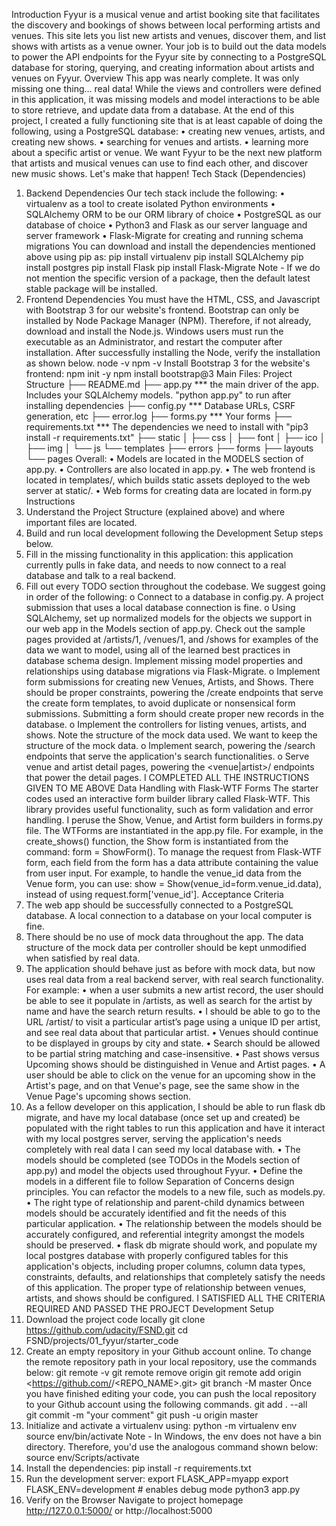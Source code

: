 Introduction
Fyyur is a musical venue and artist booking site that facilitates the discovery and bookings of shows between local performing artists and venues. This site lets you list new artists and venues, discover them, and list shows with artists as a venue owner.
Your job is to build out the data models to power the API endpoints for the Fyyur site by connecting to a PostgreSQL database for storing, querying, and creating information about artists and venues on Fyyur.
Overview
This app was nearly complete. It was only missing one thing… real data! While the views and controllers were defined in this application, it was missing models and model interactions to be able to store retrieve, and update data from a database. At the end of this project, I created a fully functioning site that is at least capable of doing the following, using a PostgreSQL database:
•	creating new venues, artists, and creating new shows.
•	searching for venues and artists.
•	learning more about a specific artist or venue.
We want Fyyur to be the next new platform that artists and musical venues can use to find each other, and discover new music shows. Let's make that happen!
Tech Stack (Dependencies)
1. Backend Dependencies
Our tech stack include the following:
•	virtualenv as a tool to create isolated Python environments
•	SQLAlchemy ORM to be our ORM library of choice
•	PostgreSQL as our database of choice
•	Python3 and Flask as our server language and server framework
•	Flask-Migrate for creating and running schema migrations You can download and install the dependencies mentioned above using pip as:
pip install virtualenv
pip install SQLAlchemy
pip install postgres
pip install Flask
pip install Flask-Migrate
Note - If we do not mention the specific version of a package, then the default latest stable package will be installed.
2. Frontend Dependencies
You must have the HTML, CSS, and Javascript with Bootstrap 3 for our website's frontend. Bootstrap can only be installed by Node Package Manager (NPM). Therefore, if not already, download and install the Node.js. Windows users must run the executable as an Administrator, and restart the computer after installation. After successfully installing the Node, verify the installation as shown below.
node -v
npm -v
Install Bootstrap 3 for the website's frontend:
npm init -y
npm install bootstrap@3
Main Files: Project Structure
├── README.md
├── app.py *** the main driver of the app. Includes your SQLAlchemy models.
                  "python app.py" to run after installing dependencies
├── config.py *** Database URLs, CSRF generation, etc
├── error.log
├── forms.py *** Your forms
├── requirements.txt *** The dependencies we need to install with "pip3 install -r requirements.txt"
├── static
│   ├── css 
│   ├── font
│   ├── ico
│   ├── img
│   └── js
└── templates
    ├── errors
    ├── forms
    ├── layouts
    └── pages
Overall:
•	Models are located in the MODELS section of app.py.
•	Controllers are also located in app.py.
•	The web frontend is located in templates/, which builds static assets deployed to the web server at static/.
•	Web forms for creating data are located in form.py
Instructions
1.	Understand the Project Structure (explained above) and where important files are located.
2.	Build and run local development following the Development Setup steps below.
3.	Fill in the missing functionality in this application: this application currently pulls in fake data, and needs to now connect to a real database and talk to a real backend.
4.	Fill out every TODO section throughout the codebase. We suggest going in order of the following:
o	Connect to a database in config.py. A project submission that uses a local database connection is fine.
o	Using SQLAlchemy, set up normalized models for the objects we support in our web app in the Models section of app.py. Check out the sample pages provided at /artists/1, /venues/1, and /shows for examples of the data we want to model, using all of the learned best practices in database schema design. Implement missing model properties and relationships using database migrations via Flask-Migrate.
o	Implement form submissions for creating new Venues, Artists, and Shows. There should be proper constraints, powering the /create endpoints that serve the create form templates, to avoid duplicate or nonsensical form submissions. Submitting a form should create proper new records in the database.
o	Implement the controllers for listing venues, artists, and shows. Note the structure of the mock data used. We want to keep the structure of the mock data.
o	Implement search, powering the /search endpoints that serve the application's search functionalities.
o	Serve venue and artist detail pages, powering the <venue|artist>/<id> endpoints that power the detail pages.
I COMPLETED ALL THE INSTRUCTIONS GIVEN TO ME ABOVE
Data Handling with Flask-WTF Forms
The starter codes used an interactive form builder library called Flask-WTF. This library provides useful functionality, such as form validation and error handling. I peruse the Show, Venue, and Artist form builders in forms.py file. The WTForms are instantiated in the app.py file. For example, in the create_shows() function, the Show form is instantiated from the command: form = ShowForm(). To manage the request from Flask-WTF form, each field from the form has a data attribute containing the value from user input. For example, to handle the venue_id data from the Venue form, you can use: show = Show(venue_id=form.venue_id.data), instead of using request.form['venue_id'].
Acceptance Criteria
1.	The web app should be successfully connected to a PostgreSQL database. A local connection to a database on your local computer is fine.
2.	There should be no use of mock data throughout the app. The data structure of the mock data per controller should be kept unmodified when satisfied by real data.
3.	The application should behave just as before with mock data, but now uses real data from a real backend server, with real search functionality. For example:
•	when a user submits a new artist record, the user should be able to see it populate in /artists, as well as search for the artist by name and have the search return results.
•	I should be able to go to the URL /artist/<artist-id> to visit a particular artist’s page using a unique ID per artist, and see real data about that particular artist.
•	Venues should continue to be displayed in groups by city and state.
•	Search should be allowed to be partial string matching and case-insensitive.
•	Past shows versus Upcoming shows should be distinguished in Venue and Artist pages.
•	A user should be able to click on the venue for an upcoming show in the Artist's page, and on that Venue's page, see the same show in the Venue Page's upcoming shows section.
4.	As a fellow developer on this application, I should be able to run flask db migrate, and have my local database (once set up and created) be populated with the right tables to run this application and have it interact with my local postgres server, serving the application's needs completely with real data I can seed my local database with.
•	The models should be completed (see TODOs in the Models section of app.py) and model the objects used throughout Fyyur.
•	Define the models in a different file to follow Separation of Concerns design principles. You can refactor the models to a new file, such as models.py.
•	The right type of relationship and parent-child dynamics between models should be accurately identified and fit the needs of this particular application.
•	The relationship between the models should be accurately configured, and referential integrity amongst the models should be preserved.
•	flask db migrate should work, and populate my local postgres database with properly configured tables for this application's objects, including proper columns, column data types, constraints, defaults, and relationships that completely satisfy the needs of this application. The proper type of relationship between venues, artists, and shows should be configured.
I SATISFIED ALL THE CRITERIA REQUIRED AND PASSED THE PROJECT
Development Setup
1.	Download the project code locally
git clone https://github.com/udacity/FSND.git
cd FSND/projects/01_fyyur/starter_code 
2.	Create an empty repository in your Github account online. To change the remote repository path in your local repository, use the commands below:
git remote -v 
git remote remove origin 
git remote add origin <https://github.com/<USERNAME>/<REPO_NAME>.git>
git branch -M master
Once you have finished editing your code, you can push the local repository to your Github account using the following commands.
git add . --all   
git commit -m "your comment"
git push -u origin master
3.	Initialize and activate a virtualenv using:
python -m virtualenv env
source env/bin/activate
Note - In Windows, the env does not have a bin directory. Therefore, you'd use the analogous command shown below:
source env/Scripts/activate
4.	Install the dependencies:
pip install -r requirements.txt
5.	Run the development server:
export FLASK_APP=myapp
export FLASK_ENV=development # enables debug mode
python3 app.py
6.	Verify on the Browser
Navigate to project homepage http://127.0.0.1:5000/ or http://localhost:5000

